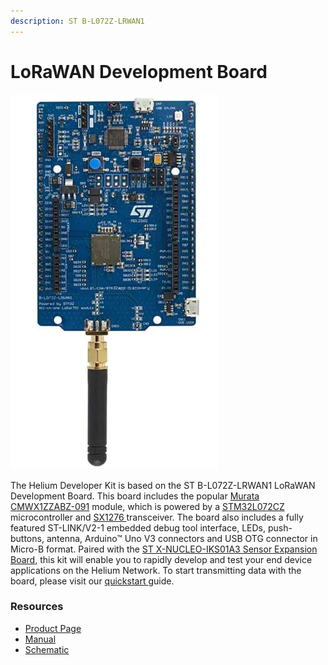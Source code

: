 ```yaml
---
description: ST B-L072Z-LRWAN1
---
```


# LoRaWAN Development Board

![](../../.gitbook/assets/b-l072z-lrwan1_dsl.webp)

The Helium Developer Kit is based on the ST B-L072Z-LRWAN1 LoRaWAN Development Board. This board includes the popular [Murata CMWX1ZZABZ-091](https://wireless.murata.com/type-abz-078.html) module, which is powered by a [STM32L072CZ ](https://www.st.com/en/microcontrollers-microprocessors/stm32l072cz.html)microcontroller and [SX1276 ](https://www.semtech.com/products/wireless-rf/lora-transceivers/sx1276)transceiver. The board also includes a fully featured ST-LINK/V2-1 embedded debug tool interface, LEDs, push-buttons, antenna, Arduino™ Uno V3 connectors and USB OTG connector in Micro-B format. Paired with the [ST X-NUCLEO-IKS01A3 Sensor Expansion Board](sensor-expansion-board.md), this kit will enable you to rapidly develop and test your end device applications on the Helium Network. To start transmitting data with the board, please visit our [quickstart ](../arduino-quickstart/st-discovery-lrwan1.md)guide.

### Resources

* [Product Page](https://www.st.com/en/evaluation-tools/b-l072z-lrwan1.html)
* [Manual](https://www.st.com/resource/en/user_manual/dm00352032-getting-started-with-ultralowpower-stm32l0-and-lora-discovery-kit-stmicroelectronics.pdf)
* [Schematic ](https://www.st.com/content/ccc/resource/technical/layouts_and_diagrams/schematic_pack/group1/0d/b2/51/b1/82/cd/44/42/X-NUCLEO-IKS01A3_SCHEMATIC/files/x-nucleo-iks01a3_schematic.pdf/jcr:content/translations/en.x-nucleo-iks01a3_schematic.pdf)

